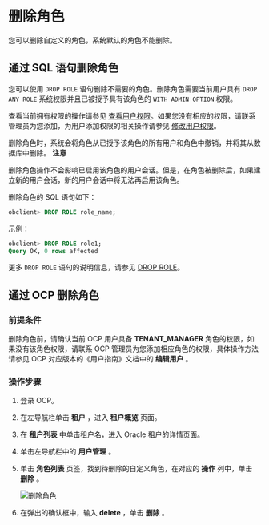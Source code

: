 删除角色 
=========================

您可以删除自定义的角色，系统默认的角色不能删除。

通过 SQL 语句删除角色 
----------------------------------

您可以使用 `DROP ROLE` 语句删除不需要的角色。删除角色需要当前用户具有 `DROP ANY ROLE` 系统权限并且已被授予具有该角色的 `WITH ADMIN OPTION` 权限。

查看当前拥有权限的操作请参见 [查看用户权限](/zh-CN/5.administrator-guide/2.basic-database-management/4.manage-tenants-1/5.manage-users-and-permissions/2.oracle-3/4.view-user-permissions.md)。如果您没有相应的权限，请联系管理员为您添加，为用户添加权限的相关操作请参见 [修改用户权限](/zh-CN/5.administrator-guide/2.basic-database-management/4.manage-tenants-1/5.manage-users-and-permissions/2.oracle-3/5.modify-user-permissions-1.md)。

删除角色时，系统会将角色从已授予该角色的所有用户和角色中撤销，并将其从数据库中删除。
**注意**



删除角色操作不会影响已启用该角色的用户会话。但是，在角色被删除后，如果建立新的用户会话，新的用户会话中将无法再启用该角色。

删除角色的 SQL 语句如下：

```sql
obclient> DROP ROLE role_name;
```



示例：

```sql
obclient> DROP ROLE role1;
Query OK, 0 rows affected
```



更多 `DROP ROLE` 语句的说明信息，请参见 [DROP ROLE](/zh-CN/11.sql-reference-oracle-mode/9.sql-statement-1/1.DDL-1/36.drop-role.md)。

通过 OCP 删除角色 
--------------------------------

### 前提条件 

删除角色前，请确认当前 OCP 用户具备 **TENANT_MANAGER** 角色的权限，如果没有该角色权限，请联系 OCP 管理员为您添加相应角色的权限，具体操作方法请参见 OCP 对应版本的《用户指南》文档中的 **编辑用户** 。

### 操作步骤 

1. 登录 OCP。

   

2. 在左导航栏单击 **租户** ，进入 **租户概览** 页面。

   

3. 在 **租户列表** 中单击租户名，进入 Oracle 租户的详情页面。

   

4. 单击左导航栏中的 **用户管理** 。

   

5. 单击 **角色列表** 页签，找到待删除的自定义角色，在对应的 **操作** 列中，单击 **删除** 。

   ![删除角色](https://help-static-aliyun-doc.aliyuncs.com/assets/img/zh-CN/6579242261/p276418.png)
   

6. 在弹出的确认框中，输入 **delete** ，单击 **删除** 。

   



